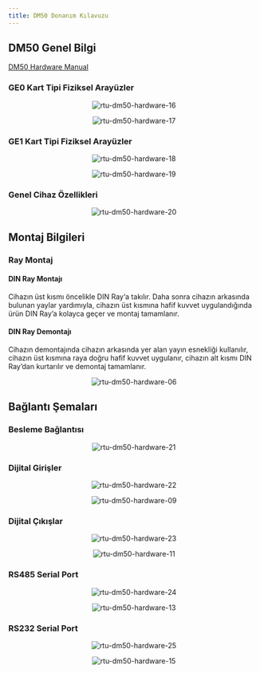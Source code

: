 ```yaml
---
title: DM50 Donanım Kılavuzu
---
```


## DM50 Genel Bilgi

[DM50 Hardware Manual](https://www.mikrodev.com/wp-content/uploads/2023/03/MIKRODEV_HM_DM50.pdf)

### GE0 Kart Tipi Fiziksel Arayüzler

<center>

![rtu-dm50-hardware-16](/img/rtu-dm50-hardware-16.png)

</center>

<center>

![rtu-dm50-hardware-17](/img/rtu-dm50-hardware-17.png)

</center>

### GE1 Kart Tipi Fiziksel Arayüzler

<center>

![rtu-dm50-hardware-18](/img/rtu-dm50-hardware-18.png)

</center>

<center>

![rtu-dm50-hardware-19](/img/rtu-dm50-hardware-19.png)

</center>

### Genel Cihaz Özellikleri

<center>

![rtu-dm50-hardware-20](/img/rtu-dm50-hardware-20.png)

</center>

## Montaj Bilgileri

### Ray Montaj

#### DIN Ray Montajı

Cihazın üst kısmı öncelikle DIN Ray‘a takılır. Daha sonra cihazın arkasında bulunan yaylar yardımıyla, cihazın üst kısmına hafif kuvvet uygulandığında ürün DIN Ray’a kolayca geçer ve montaj tamamlanır.

#### DIN Ray Demontajı

Cihazın demontajında cihazın arkasında yer alan yayın esnekliği kullanılır, cihazın üst
kısmına raya doğru hafif kuvvet uygulanır, cihazın alt kısmı DIN Ray’dan kurtarılır ve
demontaj tamamlanır.

<center>

![rtu-dm50-hardware-06](/img/rtu-dm50-hardware-06.png)

</center>

## Bağlantı Şemaları

### Besleme Bağlantısı

<center>

![rtu-dm50-hardware-21](/img/rtu-dm50-hardware-21.png)

</center>

### Dijital Girişler

<center>

![rtu-dm50-hardware-22](/img/rtu-dm50-hardware-22.png)

</center>

<center>

![rtu-dm50-hardware-09](/img/rtu-dm50-hardware-09.png)

</center>

### Dijital Çıkışlar

<center>

![rtu-dm50-hardware-23](/img/rtu-dm50-hardware-23.png)

</center>

<center>

![rtu-dm50-hardware-11](/img/rtu-dm50-hardware-11.png)

</center>

### RS485 Serial Port

<center>

![rtu-dm50-hardware-24](/img/rtu-dm50-hardware-24.png)

</center>

<center>

![rtu-dm50-hardware-13](/img/rtu-dm50-hardware-13.png)

</center>

### RS232 Serial Port

<center>

![rtu-dm50-hardware-25](/img/rtu-dm50-hardware-25.png)

</center>

<center>

![rtu-dm50-hardware-15](/img/rtu-dm50-hardware-15.png)

</center>

